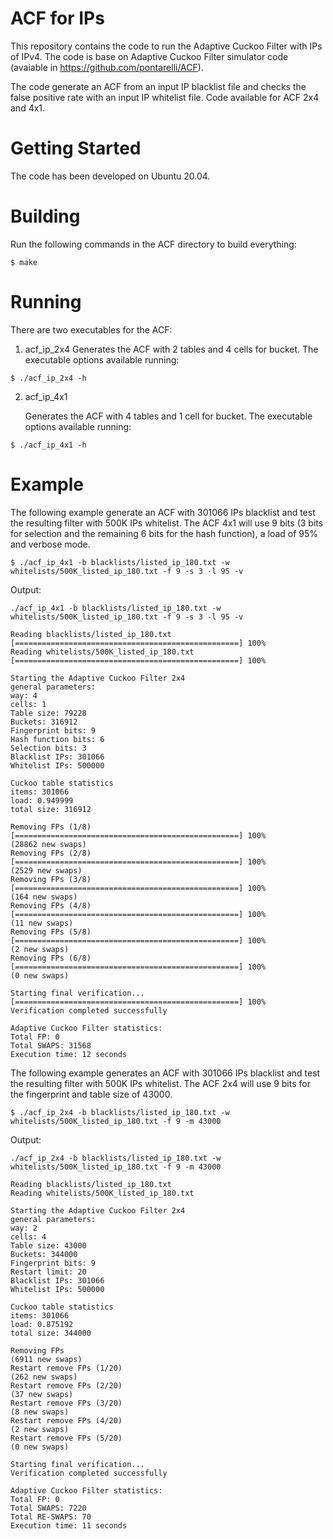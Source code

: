 # ACF for IPs

This repository contains the code to run the Adaptive Cuckoo Filter with IPs of IPv4. The code is base on Adaptive Cuckoo Filter simulator code (avaiable in https://github.com/pontarelli/ACF).

The code generate an ACF from an input IP blacklist file and checks the false positive rate with an input IP whitelist file. Code available for ACF 2x4 and 4x1.

# Getting Started

The code has been developed on Ubuntu 20.04.

# Building

Run the following commands in the ACF directory to build everything:

```
$ make
```

# Running

There are two executables for the ACF:

1. acf_ip_2x4
    Generates the ACF with 2 tables and 4 cells for bucket. The executable options available running:

```
$ ./acf_ip_2x4 -h 
```
    

2. acf_ip_4x1

    Generates the ACF with 4 tables and 1 cell for bucket. The executable options available running:

```
$ ./acf_ip_4x1 -h 
```


# Example

The following example generate an ACF with 301066 IPs blacklist and test the resulting filter with 500K IPs whitelist. The ACF 4x1 will use 9 bits (3 bits for selection and the remaining 6 bits for the hash function), a load of 95% and verbose mode.

```
$ ./acf_ip_4x1 -b blacklists/listed_ip_180.txt -w whitelists/500K_listed_ip_180.txt -f 9 -s 3 -l 95 -v
```
Output:
```
./acf_ip_4x1 -b blacklists/listed_ip_180.txt -w whitelists/500K_listed_ip_180.txt -f 9 -s 3 -l 95 -v

Reading blacklists/listed_ip_180.txt
[==================================================] 100%
Reading whitelists/500K_listed_ip_180.txt
[==================================================] 100%

Starting the Adaptive Cuckoo Filter 2x4
general parameters:
way: 4
cells: 1
Table size: 79228
Buckets: 316912
Fingerprint bits: 9
Hash function bits: 6
Selection bits: 3
Blacklist IPs: 301066
Whitelist IPs: 500000

Cuckoo table statistics
items: 301066
load: 0.949999
total size: 316912

Removing FPs (1/8)
[==================================================] 100%
(28862 new swaps)
Removing FPs (2/8)
[==================================================] 100%
(2529 new swaps)
Removing FPs (3/8)
[==================================================] 100%
(164 new swaps)
Removing FPs (4/8)
[==================================================] 100%
(11 new swaps)
Removing FPs (5/8)
[==================================================] 100%
(2 new swaps)
Removing FPs (6/8)
[==================================================] 100%
(0 new swaps)

Starting final verification...
[==================================================] 100%
Verification completed successfully

Adaptive Cuckoo Filter statistics:
Total FP: 0
Total SWAPS: 31568
Execution time: 12 seconds
```

The following example generates an ACF with 301066 IPs blacklist and test the resulting filter with 500K IPs whitelist. The ACF 2x4 will use 9 bits for the fingerprint and table size of 43000.

```
$ ./acf_ip_2x4 -b blacklists/listed_ip_180.txt -w whitelists/500K_listed_ip_180.txt -f 9 -m 43000
```
Output:
```
./acf_ip_2x4 -b blacklists/listed_ip_180.txt -w whitelists/500K_listed_ip_180.txt -f 9 -m 43000

Reading blacklists/listed_ip_180.txt
Reading whitelists/500K_listed_ip_180.txt

Starting the Adaptive Cuckoo Filter 2x4
general parameters:
way: 2
cells: 4
Table size: 43000
Buckets: 344000
Fingerprint bits: 9
Restart limit: 20
Blacklist IPs: 301066
Whitelist IPs: 500000

Cuckoo table statistics
items: 301066
load: 0.875192
total size: 344000

Removing FPs
(6911 new swaps)
Restart remove FPs (1/20)
(262 new swaps)
Restart remove FPs (2/20)
(37 new swaps)
Restart remove FPs (3/20)
(8 new swaps)
Restart remove FPs (4/20)
(2 new swaps)
Restart remove FPs (5/20)
(0 new swaps)

Starting final verification...
Verification completed successfully

Adaptive Cuckoo Filter statistics:
Total FP: 0
Total SWAPS: 7220
Total RE-SWAPS: 70
Execution time: 11 seconds
```